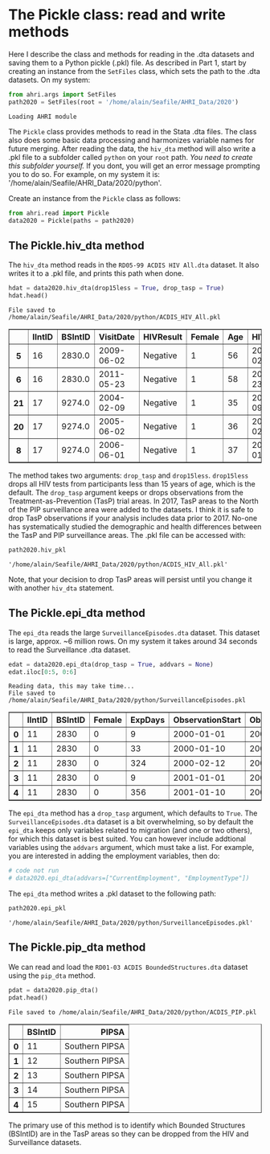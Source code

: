 # The Pickle class: read and write methods

Here I describe the class and methods for reading in the .dta datasets and saving them to a Python pickle (.pkl) file. As described in Part 1, start by creating an instance from the
`SetFiles` class, which sets the path to the .dta datasets. On my system:


```python
from ahri.args import SetFiles
path2020 = SetFiles(root = '/home/alain/Seafile/AHRI_Data/2020')
```

    Loading AHRI module


The `Pickle` class provides methods to read in the Stata .dta files. The class also
does some basic data processing and harmonizes variable names for future merging. After reading the data, the `hiv_dta` method will also write a .pkl file to a subfolder called `python` on your `root` path. *You need to create this subfolder yourself.* If you dont, you will get an error message prompting you to do so. For example, on my system it is: '/home/alain/Seafile/AHRI_Data/2020/python'.  



Create an instance from the `Pickle` class as follows:


```python
from ahri.read import Pickle
data2020 = Pickle(paths = path2020)
```

## The Pickle.hiv_dta method
The `hiv_dta` method reads in the `RD05-99 ACDIS HIV All.dta` dataset. It also writes it to a .pkl file, and prints this path when done.


```python
hdat = data2020.hiv_dta(drop15less = True, drop_tasp = True)
hdat.head()
```

    File saved to /home/alain/Seafile/AHRI_Data/2020/python/ACDIS_HIV_All.pkl
    





<div>
<style scoped>
    .dataframe tbody tr th:only-of-type {
        vertical-align: middle;
    }

    .dataframe tbody tr th {
        vertical-align: top;
    }

    .dataframe thead th {
        text-align: right;
    }
</style>
<table border="1" class="dataframe">
  <thead>
    <tr style="text-align: right;">
      <th></th>
      <th>IIntID</th>
      <th>BSIntID</th>
      <th>VisitDate</th>
      <th>HIVResult</th>
      <th>Female</th>
      <th>Age</th>
      <th>HIVNegative</th>
      <th>HIVPositive</th>
      <th>Year</th>
    </tr>
  </thead>
  <tbody>
    <tr>
      <th>5</th>
      <td>16</td>
      <td>2830.0</td>
      <td>2009-06-02</td>
      <td>Negative</td>
      <td>1</td>
      <td>56</td>
      <td>2009-06-02</td>
      <td>NaT</td>
      <td>2009</td>
    </tr>
    <tr>
      <th>6</th>
      <td>16</td>
      <td>2830.0</td>
      <td>2011-05-23</td>
      <td>Negative</td>
      <td>1</td>
      <td>58</td>
      <td>2011-05-23</td>
      <td>NaT</td>
      <td>2011</td>
    </tr>
    <tr>
      <th>21</th>
      <td>17</td>
      <td>9274.0</td>
      <td>2004-02-09</td>
      <td>Negative</td>
      <td>1</td>
      <td>35</td>
      <td>2004-02-09</td>
      <td>NaT</td>
      <td>2004</td>
    </tr>
    <tr>
      <th>20</th>
      <td>17</td>
      <td>9274.0</td>
      <td>2005-06-02</td>
      <td>Negative</td>
      <td>1</td>
      <td>36</td>
      <td>2005-06-02</td>
      <td>NaT</td>
      <td>2005</td>
    </tr>
    <tr>
      <th>8</th>
      <td>17</td>
      <td>9274.0</td>
      <td>2006-06-01</td>
      <td>Negative</td>
      <td>1</td>
      <td>37</td>
      <td>2006-06-01</td>
      <td>NaT</td>
      <td>2006</td>
    </tr>
  </tbody>
</table>
</div>



The method takes two arguments: `drop_tasp` and `drop15less`. `drop15less` drops
all HIV tests from participants less than 15 years of age, which is the default. The
`drop_tasp` argument keeps or drops observations from the Treatment-as-Prevention
(TasP) trial areas. In 2017, TasP areas to the North of the PIP surveillance area
were added to the datasets. I think it is safe to drop TasP observations if your
analysis includes data prior to 2017. No-one has systematically studied the demographic and health differences between the TasP and PIP surveillance areas. The .pkl file can be accessed with:




```python
path2020.hiv_pkl
```




    '/home/alain/Seafile/AHRI_Data/2020/python/ACDIS_HIV_All.pkl'



Note, that your decision to drop TasP areas will persist until you change it with another `hiv_dta` statement.

## The Pickle.epi_dta method
The `epi_dta` reads the large `SurveillanceEpisodes.dta` dataset. This dataset is large, approx. ~6 million rows. On my system it takes around 34 seconds to read the Surveillance .dta dataset. 


```python
edat = data2020.epi_dta(drop_tasp = True, addvars = None)
edat.iloc[0:5, 0:6]
```

    Reading data, this may take time...
    File saved to /home/alain/Seafile/AHRI_Data/2020/python/SurveillanceEpisodes.pkl
    





<div>
<style scoped>
    .dataframe tbody tr th:only-of-type {
        vertical-align: middle;
    }

    .dataframe tbody tr th {
        vertical-align: top;
    }

    .dataframe thead th {
        text-align: right;
    }
</style>
<table border="1" class="dataframe">
  <thead>
    <tr style="text-align: right;">
      <th></th>
      <th>IIntID</th>
      <th>BSIntID</th>
      <th>Female</th>
      <th>ExpDays</th>
      <th>ObservationStart</th>
      <th>ObservationEnd</th>
    </tr>
  </thead>
  <tbody>
    <tr>
      <th>0</th>
      <td>11</td>
      <td>2830</td>
      <td>0</td>
      <td>9</td>
      <td>2000-01-01</td>
      <td>2000-01-09</td>
    </tr>
    <tr>
      <th>1</th>
      <td>11</td>
      <td>2830</td>
      <td>0</td>
      <td>33</td>
      <td>2000-01-10</td>
      <td>2000-02-11</td>
    </tr>
    <tr>
      <th>2</th>
      <td>11</td>
      <td>2830</td>
      <td>0</td>
      <td>324</td>
      <td>2000-02-12</td>
      <td>2000-12-31</td>
    </tr>
    <tr>
      <th>3</th>
      <td>11</td>
      <td>2830</td>
      <td>0</td>
      <td>9</td>
      <td>2001-01-01</td>
      <td>2001-01-09</td>
    </tr>
    <tr>
      <th>4</th>
      <td>11</td>
      <td>2830</td>
      <td>0</td>
      <td>356</td>
      <td>2001-01-10</td>
      <td>2001-12-31</td>
    </tr>
  </tbody>
</table>
</div>



The `epi_dta` method has a `drop_tasp` argument, which defaults to `True`. The
`SurveillanceEpisodes.dta` dataset is a bit overwhelming, so by default the `epi_dta`
keeps only variables related to migration (and one or two others), for which this
dataset is best suited. You can however include addtional variables using the
`addvars` argument, which must take a list. For example, you are interested
in adding the employment variables, then do:


```python
# code not run
# data2020.epi_dta(addvars=["CurrentEmployment", "EmploymentType"])
```

The `epi_dta` method writes a .pkl dataset to the following path:


```python
path2020.epi_pkl
```




    '/home/alain/Seafile/AHRI_Data/2020/python/SurveillanceEpisodes.pkl'



## The Pickle.pip_dta method
We can read and load the `RD01-03 ACDIS BoundedStructures.dta` dataset using the `pip_dta` method. 


```python
pdat = data2020.pip_dta()
pdat.head()
```

    File saved to /home/alain/Seafile/AHRI_Data/2020/python/ACDIS_PIP.pkl
    





<div>
<style scoped>
    .dataframe tbody tr th:only-of-type {
        vertical-align: middle;
    }

    .dataframe tbody tr th {
        vertical-align: top;
    }

    .dataframe thead th {
        text-align: right;
    }
</style>
<table border="1" class="dataframe">
  <thead>
    <tr style="text-align: right;">
      <th></th>
      <th>BSIntID</th>
      <th>PIPSA</th>
    </tr>
  </thead>
  <tbody>
    <tr>
      <th>0</th>
      <td>11</td>
      <td>Southern PIPSA</td>
    </tr>
    <tr>
      <th>1</th>
      <td>12</td>
      <td>Southern PIPSA</td>
    </tr>
    <tr>
      <th>2</th>
      <td>13</td>
      <td>Southern PIPSA</td>
    </tr>
    <tr>
      <th>3</th>
      <td>14</td>
      <td>Southern PIPSA</td>
    </tr>
    <tr>
      <th>4</th>
      <td>15</td>
      <td>Southern PIPSA</td>
    </tr>
  </tbody>
</table>
</div>



The primary use of this method is to identify which Bounded Structures (BSIntID) are in the
TasP areas so they can be dropped from the HIV and Surveillance datasets. 
